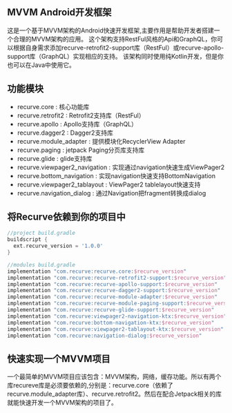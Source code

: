 ## MVVM Android开发框架

这是一个基于MVVM架构的Android快速开发框架,主要作用是帮助开发者搭建一个合理的MVVM架构的应用。
这个架构支持RestFul风格的Api和GraphQL，你可以根据自身需求添加recurve-retrofit2-support库（RestFul）或recurve-apollo-support库（GraphQL）实现相应的支持。
该架构同时使用纯Kotlin开发，但是你也可以在Java中使用它。

## 功能模块

- recurve.core : 核心功能库
- recurve.retrofit2 :  Retrofit2支持库（RestFul）
- recurve.apollo :  Apollo支持库（GraphQL）
- recurve.dagger2 : Dagger2支持库
- recurve.module_adapter :  提供模块化RecyclerView Adapter
- recurve.paging :  jetpack Paging分页库支持库
- recurve.glide :  glide支持库
- recurve.viewpager2_navigation :  实现通过navigation快速生成ViewPager2
- recurve.bottom_navigation : 实现navigation快速支持BottomNavigation
- recurve.viewpager2_tablayout  :  ViewPager2 tablelayout快速支持
- recurve.navigation_dialog : 通过Navigation把fragment转换成dialog




## 将Recurve依赖到你的项目中
```groovy
//project build.gradle
buildscript {
  ext.recurve_version = '1.0.0'
}

//modules build.gradle
implementation "com.recurve:recurve.core:$recurve_version"
implementation "com.recurve:recurve-retrofit2-support:$recurve_version"
implementation "com.recurve:recurve-apollo-support:$recurve_version"
implementation "com.recurve:recurve-dagger2-support:$recurve_version"
implementation "com.recurve:recurve-module-adapter:$recurve_version"
implementation "com.recurve:recurve-module-paging-support:$recurve_version"
implementation "com.recurve:recurve-glide-support:$recurve_version"
implementation "com.recurve:viewpager2-navigation-ktx:$recurve_version"
implementation "com.recurve:bottom-navigation-ktx:$recurve_version"
implementation "com.recurve:viewpager2-tablayout-ktx:$recurve_version"
implementation "com.recurve:navigation-dialog:$recurve_version"

```



## 快速实现一个MVVM项目

一个最简单的MVVM项目应该包含：MVVM架构，网络，缓存功能。所以有两个库recureve库是必须要依赖的,分别是：recurve.core（依赖了recurve.module_adapter库）、recurve.retrofit2。然后在配合Jetpack相关的库就能快速开发一个MVVM架构的项目了。




